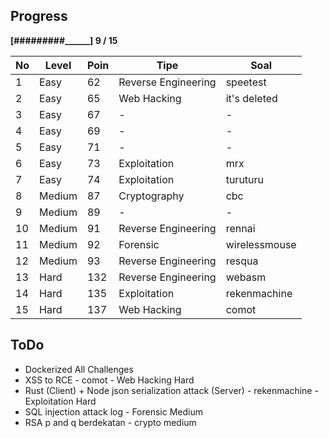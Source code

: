 Progress
--------
**[#########______] 9 / 15**


No | Level     | Poin  | Tipe                   | Soal
---|-----------|-------|------------------------|-----------
1  | Easy      | 62    |   Reverse Engineering  | speetest
2  | Easy      | 65    |   Web Hacking          | it's deleted
3  | Easy      | 67    |   -                    | -
4  | Easy      | 69    |   -                    | -
5  | Easy      | 71    |   -                    | -
6  | Easy      | 73    |   Exploitation         | mrx            
7  | Easy      | 74    |   Exploitation         | turuturu
8  | Medium    | 87    |   Cryptography         | cbc
9  | Medium    | 89    |   -                    | -
10 | Medium    | 91    |   Reverse Engineering  | rennai
11 | Medium    | 92    |   Forensic             | wirelessmouse
12 | Medium    | 93    |   Reverse Engineering  | resqua
13 | Hard      | 132   |   Reverse Engineering  | webasm
14 | Hard      | 135   |   Exploitation         | rekenmachine
15 | Hard      | 137   |   Web Hacking          | comot

ToDo
--------
- Dockerized All Challenges
- XSS to RCE - comot - Web Hacking Hard
- Rust (Client) + Node json serialization attack (Server) - rekenmachine - Exploitation Hard
- SQL injection attack log - Forensic Medium
- RSA p and q berdekatan - crypto medium

